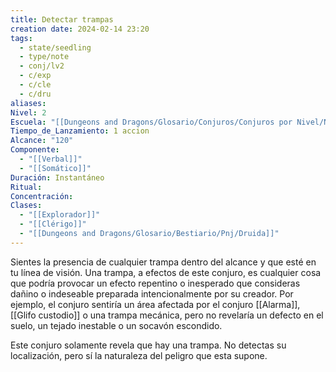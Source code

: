 ```yaml
---
title: Detectar trampas
creation date: 2024-02-14 23:20
tags:
  - state/seedling
  - type/note
  - conj/lv2
  - c/exp
  - c/cle
  - c/dru
aliases: 
Nivel: 2
Escuela: "[[Dungeons and Dragons/Glosario/Conjuros/Conjuros por Nivel/Nivel 4/Adivinación|Adivinación]]"
Tiempo_de_Lanzamiento: 1 accion
Alcance: "120"
Componente:
  - "[[Verbal]]"
  - "[[Somático]]"
Duración: Instantáneo
Ritual: 
Concentración: 
Clases:
  - "[[Explorador]]"
  - "[[Clérigo]]"
  - "[[Dungeons and Dragons/Glosario/Bestiario/Pnj/Druida]]"
---
```

Sientes la presencia de cualquier trampa dentro del alcance y que esté en tu línea de visión. Una trampa, a efectos de este conjuro, es cualquier cosa que podría provocar un efecto repentino o inesperado que consideras dañino o indeseable preparada intencionalmente por su creador. Por ejemplo, el conjuro sentiría un área afectada por el conjuro [[Alarma]], [[Glifo custodio]] o una trampa mecánica, pero no revelaría un defecto en el suelo, un tejado inestable o un socavón escondido.

Este conjuro solamente revela que hay una trampa. No detectas su localización, pero sí la naturaleza del peligro que esta supone.
